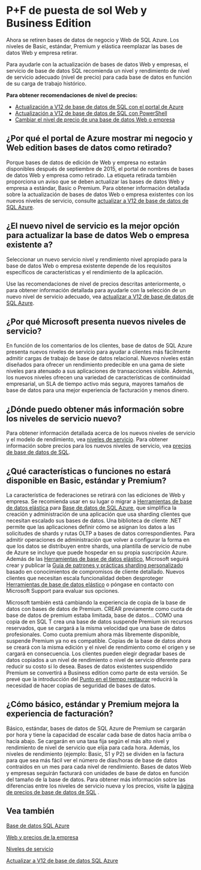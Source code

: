 <properties
   pageTitle="P+F de puesta de sol Business Edition y de Web de la base de datos de SQL Azure | Microsoft Azure"
   description="Averigüe cuándo se retirará de las bases de datos Web de SQL Azure y empresa y obtenga más información sobre las características y funcionalidades de los niveles de servicio de nuevo."
   services="sql-database"
   documentationCenter="na"
   authors="stevestein"
   manager="jhubbard"
   editor="monicar" />
<tags
   ms.service="sql-database"
   ms.devlang="na"
   ms.topic="article"
   ms.tgt_pltfrm="na"
   ms.workload="data-management"
   ms.date="08/08/2016"
   ms.author="sstein" />

# <a name="web-and-business-edition-sunset-faq"></a>P+F de puesta de sol Web y Business Edition

Ahora se retiren bases de datos de negocio y Web de SQL Azure. Los niveles de Basic, estándar, Premium y elástica reemplazar las bases de datos Web y empresa retirar.

Para ayudarle con la actualización de bases de datos Web y empresas, el servicio de base de datos SQL recomienda un nivel y rendimiento de nivel de servicio adecuado (nivel de precio) para cada base de datos en función de su carga de trabajo histórico.

**Para obtener recomendaciones de nivel de precios:**

- [Actualización a V12 de base de datos de SQL con el portal de Azure](sql-database-upgrade-server-portal.md)
- [Actualización a V12 de base de datos de SQL con PowerShell](sql-database-upgrade-server-powershell.md)
- [Cambiar el nivel de precio de una base de datos Web o empresa](sql-database-service-tier-advisor.md)



## <a name="why-does-the-azure-portal-show-my-web-and-business-edition-databases-as-retired"></a>¿Por qué el portal de Azure mostrar mi negocio y Web edition bases de datos como retirado?

Porque bases de datos de edición de Web y empresa no estarán disponibles después de septiembre de 2015, el portal de nombres de bases de datos Web y empresa como retirado. La etiqueta retirada también proporciona un aviso que se deben actualizar las bases de datos Web y empresa a estándar, Basic o Premium. Para obtener información detallada sobre la actualización de bases de datos Web o empresa existentes con los nuevos niveles de servicio, consulte [actualizar a V12 de base de datos de SQL Azure](sql-database-upgrade-server-portal.md).

## <a name="which-new-service-tier-is-the-best-choice-to-upgrade-my-existing-web-or-business-database-to"></a>¿El nuevo nivel de servicio es la mejor opción para actualizar la base de datos Web o empresa existente a?

Seleccionar un nuevo servicio nivel y rendimiento nivel apropiado para la base de datos Web o empresa existente depende de los requisitos específicos de características y el rendimiento de la aplicación.

Use las recomendaciones de nivel de precios descritas anteriormente, o para obtener información detallada para ayudarle con la selección de un nuevo nivel de servicio adecuado, vea [actualizar a V12 de base de datos de SQL Azure](sql-database-upgrade-server-portal.md).

## <a name="why-is-microsoft-introducing-new-service-tiers"></a>¿Por qué Microsoft presenta nuevos niveles de servicio?

En función de los comentarios de los clientes, base de datos de SQL Azure presenta nuevos niveles de servicio para ayudar a clientes más fácilmente admitir cargas de trabajo de base de datos relacional. Nuevos niveles están diseñados para ofrecer un rendimiento predecible en una gama de siete niveles para atenuado a sus aplicaciones de transacciones visible. Además, los nuevos niveles ofrecen una variedad de características de continuidad empresarial, un SLA de tiempo activo más segura, mayores tamaños de base de datos para una mejor experiencia de facturación y menos dinero.

## <a name="where-can-i-learn-more-about-the-new-service-tiers"></a>¿Dónde puedo obtener más información sobre los niveles de servicio nuevo?

Para obtener información detallada acerca de los nuevos niveles de servicio y el modelo de rendimiento, vea [niveles de servicio](sql-database-service-tiers.md). Para obtener información sobre precios para los nuevos niveles de servicio, vea [precios de base de datos de SQL](https://azure.microsoft.com/pricing/details/sql-database/).

## <a name="what-features-or-functionality-will-not-be-available-in-basic-standard-and-premium"></a>¿Qué características o funciones no estará disponible en Basic, estándar y Premium?

La característica de federaciones se retirará con las ediciones de Web y empresa. Se recomienda usar en su lugar o migrar a [Herramientas de base de datos elástica](sql-database-elastic-scale-get-started.md) para [Base de datos de SQL Azure](sql-database-elastic-scale-get-started.md), que simplifica la creación y administración de una aplicación que usa sharding clientes que necesitan escalado sus bases de datos. Una biblioteca de cliente .NET permite que las aplicaciones definir cómo se asignan los datos a las solicitudes de shards y rutas OLTP a bases de datos correspondientes. Para admitir operaciones de administración que volver a configurar la forma en que los datos se distribuyen entre shards, una plantilla de servicio de nube de Azure se incluye que puede hospedar en su propia suscripción Azure. Además de las [Herramientas de base de datos elástico](sql-database-elastic-scale-get-started.md), Microsoft seguirá crear y publicar la [Guía de patrones y prácticas sharding personalizado](https://msdn.microsoft.com/library/azure/dn764977.aspx) basado en conocimientos de compromisos de cliente detallado. Nuevos clientes que necesitan escala funcionalidad deben desproteger [Herramientas de base de datos elástico](sql-database-elastic-scale-get-started.md) o póngase en contacto con Microsoft Support para evaluar sus opciones.

Microsoft también está cambiando la experiencia de copia de la base de datos con bases de datos de Premium. CREAR previamente como cuota de base de datos de premium estaba limitada, base de datos... COMO una copia de en SQL T crea una base de datos suspende Premium sin recursos reservados, que se cargará a la misma velocidad que una base de datos profesionales. Como cuota premium ahora más libremente disponible, suspende Premium ya no es compatible. Copias de la base de datos ahora se creará con la misma edición y el nivel de rendimiento como el origen y se cargará en consecuencia. Los clientes pueden elegir degradar bases de datos copiados a un nivel de rendimiento o nivel de servicio diferente para reducir su costo si lo desea. Bases de datos existentes suspendido Premium se convertirá a Business edition como parte de esta versión. Se prevé que la introducción del [Punto en el tiempo restaurar](sql-database-recovery-using-backups.md#point-in-time-restore) reducirá la necesidad de hacer copias de seguridad de bases de datos.

## <a name="how-does-basic-standard-and-premium-improve-my-billing-experience"></a>¿Cómo básico, estándar y Premium mejora la experiencia de facturación?

Básico, estándar, bases de datos de SQL Azure de Premium se cargarán por hora y tiene la capacidad de escalar cada base de datos hacia arriba o hacia abajo. Se cargarán en una tasa fija según el más alto nivel y rendimiento de nivel de servicio que elija para cada hora. Además, los niveles de rendimiento (ejemplo: Basic, S1 y P2) se dividen en la factura para que sea más fácil ver el número de días/horas de base de datos contraídos en un mes para cada nivel de rendimiento. Bases de datos Web y empresas seguirán facturará con unidades de base de datos en función del tamaño de la base de datos. Para obtener más información sobre las diferencias entre los niveles de servicio nueva y los precios, visite la [página de precios de base de datos de SQL](https://azure.microsoft.com/pricing/details/sql-database/) .


## <a name="see-also"></a>Vea también

[Base de datos SQL Azure](https://azure.microsoft.com/documentation/services/sql-database/)

[Web y precios de la empresa](https://azure.microsoft.com/pricing/details/sql-database/web-business/)

[Niveles de servicio](sql-database-service-tiers.md)

[Actualizar a V12 de base de datos SQL Azure](sql-database-upgrade-server-portal.md)
